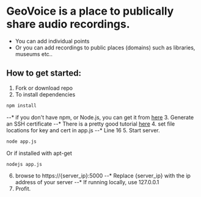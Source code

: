 # GeoVoice is a place to publically share audio recordings.

- You can add individual points
- Or you can add recordings to public places (domains) such as libraries, museums etc..

## How to get started:
1. Fork or download repo
2. To install dependencies
```bash
npm install
```
--* if you don't have npm, or Node.js, you can get it from [here](https://nodejs.org/)
3. Generate an SSH certificate
--* There is a pretty good tutorial [here](https://help.github.com/articles/generating-an-ssh-key/)
4. set file locations for key and cert in app.js
--* Line 16
5. Start server.
```bash
node app.js
```
Or if installed with apt-get
```bash
nodejs app.js
````
6. browse to https://{server_ip}:5000
--* Replace {server_ip} with the ip address of your server
--* If running locally, use 127.0.0.1
7. Profit.


